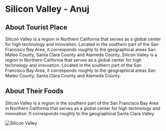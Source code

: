 # Silicon Valley - Anuj

## About Tourist Place 
Silicon Valley is a region in Northern California that serves as a global center for high technology and innovation. Located in the southern 
part of the San Francisco Bay Area, it corresponds roughly to the geographical areas San Mateo County, Santa Clara County and Alameda County.
Silicon Valley is a region in Northern California that serves as a global center for high technology and innovation. Located in the southern part of the 
San Francisco Bay Area, it corresponds roughly to the geographical areas San Mateo County, Santa Clara County and Alameda County. 

## About Their Foods
Silicon Valley is a region in the southern part of the San Francisco Bay Area in Northern California that serves as a global center for high technology and innovation. 
It corresponds roughly to the geographical Santa Clara Valley.

<img align="center" src="https://geekculture.co/wp-content/uploads/2018/03/silicon-valley-s5-intro-feature-886x500.jpg" alt="Silicon Valley"/>

<!--Example: <img align="center" src="https://lotustours.in/assets/img/taj/photo-room-detail-1.jpg" alt="Taj Mahal"/> -->
